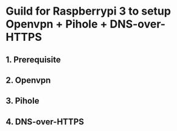 # Guild for Raspberrypi 3 to setup Openvpn + Pihole + DNS-over-HTTPS
## 1. Prerequisite
## 2. Openvpn
## 3. Pihole
## 4. DNS-over-HTTPS
